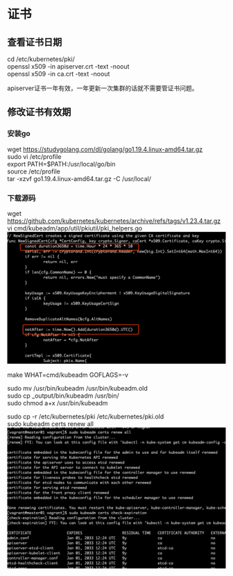 # 证书

## 查看证书日期

cd /etc/kubernetes/pki/  
openssl x509 -in apiserver.crt -text -noout   
openssl x509 -in ca.crt -text -noout  

apiserver证书一年有效，一年更新一次集群的话就不需要管证书问题。  

## 修改证书有效期

### 安装go

wget https://studygolang.com/dl/golang/go1.19.4.linux-amd64.tar.gz  
sudo vi /etc/profile  
export PATH=$PATH:/usr/local/go/bin  
source /etc/profile  
tar -xzvf go1.19.4.linux-amd64.tar.gz -C /usr/local/

### 下载源码

wget https://github.com/kubernetes/kubernetes/archive/refs/tags/v1.23.4.tar.gz
vi cmd/kubeadm/app/util/pkiutil/pki_helpers.go 
![修改源码](../img/k8s-cert-source.png)

make WHAT=cmd/kubeadm GOFLAGS=-v

sudo mv /usr/bin/kubeadm /usr/bin/kubeadm.old  
sudo cp _output/bin/kubeadm /usr/bin/  
sudo chmod a+x /usr/bin/kubeadm  

sudo cp -r /etc/kubernetes/pki /etc/kubernetes/pki.old  
sudo kubeadm certs renew all  
![更新证书](../img/k8s-cert-renew.png)
